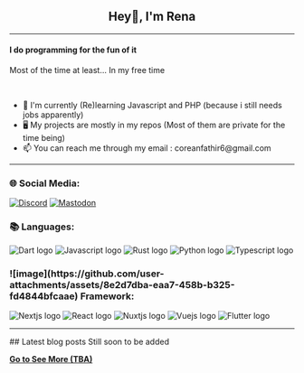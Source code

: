 <h2 align=center>Hey👋, I'm Rena</h2>

<hr>
<h4>I do programming for the fun of it</h4>
<p>Most of the time at least... In my free time</p>
<br>
<ul>
  <li>📖 I'm currently (Re)learning Javascript and PHP (because i still needs jobs apparently)</li>
  <li>🖥️ My projects are mostly in my repos (Most of them are private for the time being)</li>
  <li>📫 You can reach me through my email : coreanfathir6@gmail.com</li>
</ul>
<hr />
<h3>🌐 Social Media:</h3>
<a href="https://discordapp.com/users/monnaca"><img alt="Discord" src="https://img.shields.io/badge/Discord-gray?style=for-the-badge&logo=discord" /></a>
<a href="https://mastodon.social/@Rena_nf"><img alt="Mastodon" src="https://img.shields.io/badge/MASTODON-white?style=for-the-badge&logo=mastodon" /></a>
<br>
<h3>📚 Languages:</h3>
<img alt="Dart logo" src="https://img.shields.io/badge/Dart-black?style=for-the-badge&logo=dart" />
<img alt="Javascript logo" src="https://img.shields.io/badge/Javascript-black?style=for-the-badge&logo=javascript" />
<img alt="Rust logo" src="https://img.shields.io/badge/Rust-red?style=for-the-badge&logo=rust" />
<img alt="Python logo" src="https://img.shields.io/badge/Python-yellow?style=for-the-badge&logo=python" />
<img alt="Typescript logo" src="https://img.shields.io/badge/Typescript-white?style=for-the-badge&logo=typescript" />
<h3>![image](https://github.com/user-attachments/assets/8e2d7dba-eaa7-458b-b325-fd4844bfcaae) Framework:</h3>
<img alt="Nextjs logo" src="https://img.shields.io/badge/Nextjs-black?style=for-the-badge&logo=nextdotjs" />
<img alt="React logo" src="https://img.shields.io/badge/React-white?style=for-the-badge&logo=react" />
<img alt="Nuxtjs logo" src="https://img.shields.io/badge/Nuxt-black?style=for-the-badge&logo=nuxt" />
<img alt="Vuejs logo" src="https://img.shields.io/badge/VueJs-black?style=for-the-badge&logo=vuedotjs" />
<img alt="Flutter logo" src="https://img.shields.io/badge/Flutter-black?style=for-the-badge&logo=flutter" />
<hr />
## Latest blog posts
<!-- BLOG-POST-LIST:START -->
Still soon to be added
<!-- BLOG-POST-LIST:END -->

[**Go to See More (TBA)**](TBA)

